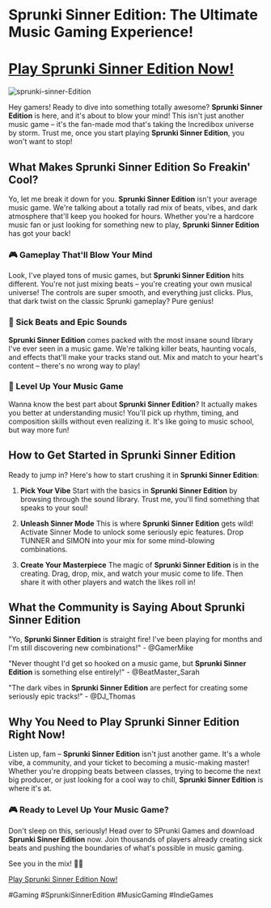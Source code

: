 # Sprunki Sinner Edition: The Ultimate Music Gaming Experience!

# [Play Sprunki Sinner Edition Now!](https://www.sprunkigames.com/en/sprunki-sinner-edition/)

![sprunki-sinner-Edition](https://github.com/user-attachments/assets/d579d1f0-3eff-49b6-a72d-08bf17ccee11)

Hey gamers! Ready to dive into something totally awesome? **Sprunki Sinner Edition** is here, and it's about to blow your mind! This isn't just another music game – it's the fan-made mod that's taking the Incredibox universe by storm. Trust me, once you start playing **Sprunki Sinner Edition**, you won't want to stop!

## What Makes Sprunki Sinner Edition So Freakin' Cool?

Yo, let me break it down for you. **Sprunki Sinner Edition** isn't your average music game. We're talking about a totally rad mix of beats, vibes, and dark atmosphere that'll keep you hooked for hours. Whether you're a hardcore music fan or just looking for something new to play, **Sprunki Sinner Edition** has got your back!

### 🎮 Gameplay That'll Blow Your Mind

Look, I've played tons of music games, but **Sprunki Sinner Edition** hits different. You're not just mixing beats – you're creating your own musical universe! The controls are super smooth, and everything just clicks. Plus, that dark twist on the classic Sprunki gameplay? Pure genius!

### 🎵 Sick Beats and Epic Sounds

**Sprunki Sinner Edition** comes packed with the most insane sound library I've ever seen in a music game. We're talking killer beats, haunting vocals, and effects that'll make your tracks stand out. Mix and match to your heart's content – there's no wrong way to play!

### 🌟 Level Up Your Music Game

Wanna know the best part about **Sprunki Sinner Edition**? It actually makes you better at understanding music! You'll pick up rhythm, timing, and composition skills without even realizing it. It's like going to music school, but way more fun!

## How to Get Started in Sprunki Sinner Edition

Ready to jump in? Here's how to start crushing it in **Sprunki Sinner Edition**:

1. **Pick Your Vibe**
   Start with the basics in **Sprunki Sinner Edition** by browsing through the sound library. Trust me, you'll find something that speaks to your soul!

2. **Unleash Sinner Mode**
   This is where **Sprunki Sinner Edition** gets wild! Activate Sinner Mode to unlock some seriously epic features. Drop TUNNER and SIMON into your mix for some mind-blowing combinations.

3. **Create Your Masterpiece**
   The magic of **Sprunki Sinner Edition** is in the creating. Drag, drop, mix, and watch your music come to life. Then share it with other players and watch the likes roll in!

## What the Community is Saying About Sprunki Sinner Edition

"Yo, **Sprunki Sinner Edition** is straight fire! I've been playing for months and I'm still discovering new combinations!" - @GamerMike

"Never thought I'd get so hooked on a music game, but **Sprunki Sinner Edition** is something else entirely!" - @BeatMaster_Sarah

"The dark vibes in **Sprunki Sinner Edition** are perfect for creating some seriously epic tracks!" - @DJ_Thomas

## Why You Need to Play Sprunki Sinner Edition Right Now!

Listen up, fam – **Sprunki Sinner Edition** isn't just another game. It's a whole vibe, a community, and your ticket to becoming a music-making master! Whether you're dropping beats between classes, trying to become the next big producer, or just looking for a cool way to chill, **Sprunki Sinner Edition** is where it's at.

### 🎮 Ready to Level Up Your Music Game?

Don't sleep on this, seriously! Head over to SPrunki Games and download **Sprunki Sinner Edition** now. Join thousands of players already creating sick beats and pushing the boundaries of what's possible in music gaming.

See you in the mix! 🎵🔥

[Play Sprunki Sinner Edition Now!](https://www.sprunkigames.com/en/sprunki-sinner-edition/)

#Gaming #SprunkiSinnerEdition #MusicGaming #IndieGames
